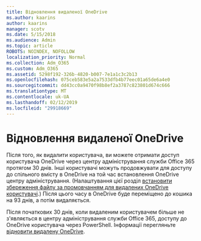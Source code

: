 ```yaml
---
title: Відновлення видаленої OneDrive
ms.author: kaarins
author: kaarins
manager: scotv
ms.date: 5/15/2018
ms.audience: Admin
ms.topic: article
ROBOTS: NOINDEX, NOFOLLOW
localization_priority: Normal
ms.collection: Adm_O365
ms.custom: Adm_O365
ms.assetid: 5298f192-326b-4820-b007-7e1a1c3c2b13
ms.openlocfilehash: 075ceb583e5a2a7533dfb4b77eec01a65de6a4e0
ms.sourcegitcommit: dd43cc0a9470f98b8ef2a3787c823801d674c666
ms.translationtype: MT
ms.contentlocale: uk-UA
ms.lasthandoff: 02/12/2019
ms.locfileid: "29918669"
---
```

# <a name="restore-a-deleted-onedrive"></a>Відновлення видаленої OneDrive

Після того, як видалити користувача, ви можете отримати доступ користувача OneDrive через центру адміністрування служби Office 365 протягом 30 днів. Інші користувачі можуть продовжувати для доступу до спільного вмісту в OneDrive на той час встановлення OneDrive центру адміністрування. (Налаштування цієї розділ [встановити збереження файлу за промовчанням для видалених OneDrive користувачі](https://go.microsoft.com/fwlink/?linkid=874267).) Після цього часу в OneDrive буде переміщено до кошика на 93 днів, а потім видаляється.
  
Після початкових 30 днів, коли видаленим користувачем більше не з'являється в центру адміністрування служби Office 365, доступу до OneDrive користувача через PowerShell. Інформації перегляньте [відновити видалену OneDrive](https://go.microsoft.com/fwlink/?linkid=874269).
  


